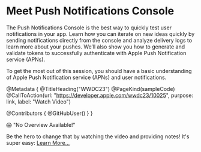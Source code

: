 # Meet Push Notifications Console

The Push Notifications Console is the best way to quickly test user notifications in your app. Learn how you can iterate on new ideas quickly by sending notifications directly from the console and analyze delivery logs to learn more about your pushes. We’ll also show you how to generate and validate tokens to successfully authenticate with Apple Push Notification service (APNs).

To get the most out of this session, you should have a basic understanding of Apple Push Notification service (APNs) and user notifications.

@Metadata {
   @TitleHeading("WWDC23")
   @PageKind(sampleCode)
   @CallToAction(url: "https://developer.apple.com/wwdc23/10025", purpose: link, label: "Watch Video")

   @Contributors {
      @GitHubUser(<replace this with your GitHub handle>)
   }
}

😱 "No Overview Available!"

Be the hero to change that by watching the video and providing notes! It's super easy:
 [Learn More…](https://wwdcnotes.github.io/WWDCNotes/documentation/wwdcnotes/contributing)
